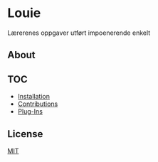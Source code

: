 # Louie
Lærerenes oppgaver utført impoenerende enkelt

## About

## TOC

- [Installation](installation.md)
- [Contributions](contributions.md)
- [Plug-Ins](plugins.md)

## License
[MIT](LICENSE)